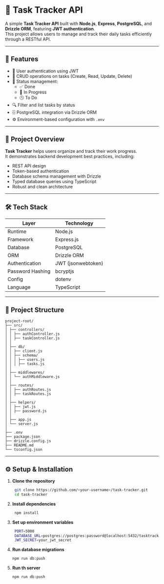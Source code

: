 # 🧭 Task Tracker API

A simple **Task Tracker API** built with **Node.js**, **Express**, **PostgreSQL**, and **Drizzle ORM**, featuring **JWT authentication**.  
This project allows users to manage and track their daily tasks efficiently through a RESTful API.

---

## 🚀 Features

- 🔐 User authentication using JWT
- 🧾 CRUD operations on tasks (Create, Read, Update, Delete)
- 🧠 Status management:
  - ✅ Done
  - 🚧 In Progress
  - 🕓 To Do
- 🔍 Filter and list tasks by status
- 🗄️ PostgreSQL integration via Drizzle ORM
- ⚙️ Environment-based configuration with `.env`

---

## 🧩 Project Overview

**Task Tracker** helps users organize and track their work progress.  
It demonstrates backend development best practices, including:

- REST API design
- Token-based authentication
- Database schema management with Drizzle
- Typed database queries using TypeScript
- Robust and clean architecture

---

## 🛠️ Tech Stack

| Layer            | Technology         |
| ---------------- | ------------------ |
| Runtime          | Node.js            |
| Framework        | Express.js         |
| Database         | PostgreSQL         |
| ORM              | Drizzle ORM        |
| Authentication   | JWT (jsonwebtoken) |
| Password Hashing | bcryptjs           |
| Config           | dotenv             |
| Language         | TypeScript         |

---

## 📁 Project Structure

```
project-root/
├── src/
│ ├── controllers/
│ │ ├── authController.js
│ │ ├── taskController.js
│ │
│ ├── db/
│ │ ├── client.js
│ │ ├── schema/
│ │ │ ├── users.js
│ │ │ ├── tasks.js
│ │
│ ├── middlewares/
│ │ └── authMiddleware.js
│ │
│ ├── routes/
│ │ ├── authRoutes.js
│ │ ├── taskRoutes.js
│ │
│ ├── helpers/
│ │ ├── jwt.js
│ │ ├── password.js
│ │
│ ├── app.js
│ └── server.js
│
├── .env
├── package.json
├── drizzle.config.js
├── README.md
└── tsconfig.json
```

---

## ⚙️ Setup & Installation

1. **Clone the repository**

   ```bash
    git clone https://github.com/<your-username>/task-tracker.git
    cd task-tracker

   ```

2. **Install dependencies**

   ```bash
    npm install

   ```

3. **Set up environment variables**

   ```bash
    PORT=5000
    DATABASE_URL=postgres://postgres:password@localhost:5432/tasktracker
    JWT_SECRET=your_jwt_secret

   ```

4. **Run database migrations**

   ```bash
   npm run db:push
   ```

5. **Run th server**

   ```bash
   npm run db:push
   ```
